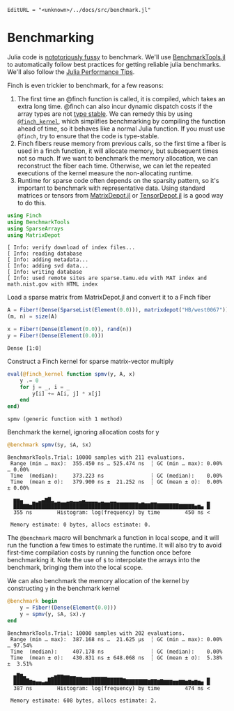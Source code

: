```@meta
EditURL = "<unknown>/../docs/src/benchmark.jl"
```

# Benchmarking

Julia code is [nototoriously
fussy](https://github.com/JuliaCI/BenchmarkTools.jl#why-does-this-package-exist)
to benchmark.
We'll use [BenchmarkTools.jl](https://github.com/JuliaCI/BenchmarkTools.jl)
to automatically follow best practices for getting reliable julia benchmarks. We'll also
follow the [Julia Performance Tips](https://docs.julialang.org/en/v1/manual/performance-tips/).

Finch is even trickier to benchmark, for a few reasons:
1. The first time an @finch function is called, it is compiled, which takes an
   extra long time. @finch can also incur dynamic dispatch costs if the array
   types are not [type
   stable](https://docs.julialang.org/en/v1/manual/faq/#man-type-stability). We
   can remedy this by using [`@finch_kernel`](@ref), which simplifies
   benchmarking by compiling the function ahead of time, so it behaves like a
   normal Julia function. If you must use `@finch`, try to ensure that the code
   is type-stable.
2. Finch fibers reuse memory from previous calls, so the first time a fiber is
   used in a finch function, it will allocate memory, but subsequent times not so
   much. If we want to benchmark the memory allocation, we can reconstruct the
   fiber each time. Otherwise, we can let the repeated executions of the kernel
   measure the non-allocating runtime.
3. Runtime for sparse code often depends on the sparsity pattern, so it's
   important to benchmark with representative data. Using standard matrices or tensors from
   [MatrixDepot.jl](https://github.com/JuliaLinearAlgebra/MatrixDepot.jl) or
   [TensorDepot.jl](https://github.com/willow-ahrens/TensorDepot.jl) is a good
   way to do this.

````julia
using Finch
using BenchmarkTools
using SparseArrays
using MatrixDepot
````

````
[ Info: verify download of index files...
[ Info: reading database
[ Info: adding metadata...
[ Info: adding svd data...
[ Info: writing database
[ Info: used remote sites are sparse.tamu.edu with MAT index and math.nist.gov with HTML index

````

Load a sparse matrix from MatrixDepot.jl and convert it to a Finch fiber

````julia
A = Fiber!(Dense(SparseList(Element(0.0))), matrixdepot("HB/west0067"))
(m, n) = size(A)

x = Fiber!(Dense(Element(0.0)), rand(n))
y = Fiber!(Dense(Element(0.0)))
````

````
Dense [1:0]
````

Construct a Finch kernel for sparse matrix-vector multiply

````julia
eval(@finch_kernel function spmv(y, A, x)
    y .= 0
    for j = _, i = _
        y[i] += A[i, j] * x[j]
    end
end)
````

````
spmv (generic function with 1 method)
````

Benchmark the kernel, ignoring allocation costs for y

````julia
@benchmark spmv($y, $A, $x)
````

````
BenchmarkTools.Trial: 10000 samples with 211 evaluations.
 Range (min … max):  355.450 ns … 525.474 ns  ┊ GC (min … max): 0.00% … 0.00%
 Time  (median):     373.223 ns               ┊ GC (median):    0.00%
 Time  (mean ± σ):   379.900 ns ±  21.252 ns  ┊ GC (mean ± σ):  0.00% ± 0.00%

  ▆▆▄   ▂▁▃▄▇█▃▁▂▁▁▂▃▂▂▃▄▂▂▂▂▁▂▁▁▂▂▁▁▁▁▁▁▁ ▁  ▁▁                ▂
  ███▇▇▆███████████████████████████████████████████████▇▇▇▇▇▅▆▄ █
  355 ns        Histogram: log(frequency) by time        450 ns <

 Memory estimate: 0 bytes, allocs estimate: 0.
````

The `@benchmark` macro will benchmark a function in local scope, and it will run
the function a few times to estimate the runtime. It will also try to avoid
first-time compilation costs by running the function once before benchmarking
it. Note the use of `$` to interpolate the arrays into the benchmark, bringing
them into the local scope.

We can also benchmark the memory allocation of the kernel by constructing `y` in the
benchmark kernel

````julia
@benchmark begin
    y = Fiber!(Dense(Element(0.0)))
    y = spmv(y, $A, $x).y
end
````

````
BenchmarkTools.Trial: 10000 samples with 202 evaluations.
 Range (min … max):  387.168 ns …  21.625 μs  ┊ GC (min … max): 0.00% … 97.54%
 Time  (median):     407.178 ns               ┊ GC (median):    0.00%
 Time  (mean ± σ):   430.831 ns ± 648.068 ns  ┊ GC (mean ± σ):  5.38% ±  3.51%

  ▅█▇▄▁      ▂▃▅▆▆▅▅▄▄▃▃▂▂▂▃▃▃▃▃▂▂▂▂▂▁                          ▂
  █████▇▆▅▅▄▅████████████████████████████████▇██▇█▇▇▇▆▆▇▇▆▇▆▇▆▅ █
  387 ns        Histogram: log(frequency) by time        474 ns <

 Memory estimate: 608 bytes, allocs estimate: 2.
````

